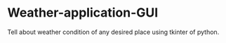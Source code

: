 # Weather-application-GUI
Tell about weather condition of any desired place using tkinter of python.
